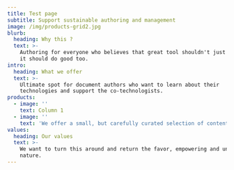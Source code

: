 ```yaml
---
title: Test page
subtitle: Support sustainable authoring and management
image: /img/products-grid2.jpg
blurb:
  heading: Why this ?
  text: >-
    Authoring for everyone who believes that great tool shouldn't just be good,
    it should do good too. 
intro:
  heading: What we offer
  text: >-
    Ultimate spot for document authors who want to learn about their
    technologies and support the co-technologists. 
products:
  - image: ''
    text: Column 1
  - image: ''
    text: 'We offer a small, but carefully curated selection of contents'
values:
  heading: Our values
  text: >-
    We want to turn this around and return the favor, empowering and unifying
    nature.
---
```


